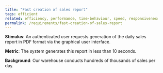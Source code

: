 ```yaml
---
title: "Fast creation of sales report"
tags: efficient
related: efficiency, performance, time-behaviour, speed, responsiveness
permalink: /requirements/fast-creation-of-sales-report
---
```


<div class="quality-requirement" markdown="1">

**Stimulus**: An authenticated user requests generation of the daily sales report in PDF format via the graphical user interface. 

**Metric**: The system generates this report in less than 10 seconds.

**Background**: Our warehouse conducts hundreds of thousands of sales per day.
</div><br>





